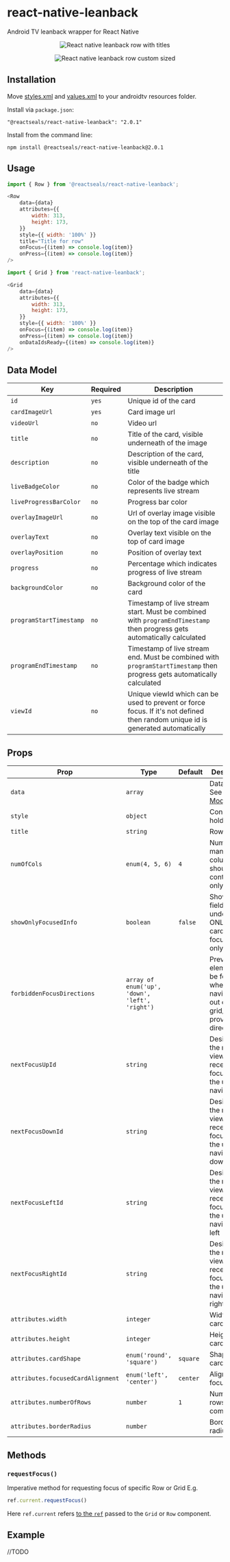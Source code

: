 # react-native-leanback
Android TV leanback wrapper for React Native

<p align="center">
    <img src="./misc/img/grid.gif" alt="React native leanback row with titles" />
</p>
<p align="center">
    <img src="./misc/img/row.gif" alt="React native leanback row custom sized" />
</p>

## Installation

Move [styles.xml][link1] and [values.xml][link2] to your androidtv resources folder.

Install via `package.json`:

```
"@reactseals/react-native-leanback": "2.0.1"
```

Install from the command line:

```
npm install @reactseals/react-native-leanback@2.0.1
```

## Usage

```javascript
import { Row } from '@reactseals/react-native-leanback';

<Row
    data={data}
    attributes={{
        width: 313,
        height: 173,
    }}
    style={{ width: '100%' }}
    title="Title for row"
    onFocus={(item) => console.log(item)}
    onPress={(item) => console.log(item)}
/>
```

```javascript
import { Grid } from 'react-native-leanback';

<Grid
    data={data}
    attributes={{
        width: 313,
        height: 173,
    }}
    style={{ width: '100%' }}
    onFocus={(item) => console.log(item)}
    onPress={(item) => console.log(item)}
    onDataIdsReady={(item) => console.log(item)}
/>
```


## Data Model

| Key                     | Required | Description                                                                                                                     |
| ----------------------- | -------- | ------------------------------------------------------------------------------------------------------------------------------- |
| `id`                    | `yes`    | Unique id of the card                                                                                                           |
| `cardImageUrl`          | `yes`    | Card image url                                                                                                                  |
| `videoUrl`              | `no`     | Video url                                                                                                                       |
| `title`                 | `no`     | Title of the card, visible underneath of the image                                                                              |
| `description`           | `no`     | Description   of the card, visible  underneath of the title                                                                     |
| `liveBadgeColor`        | `no`     | Color of the badge which represents live stream                                                                                 |
| `liveProgressBarColor`  | `no`     | Progress bar color                                                                                                              |
| `overlayImageUrl`       | `no`     | Url of overlay image visible on the top of the card image                                                                       |
| `overlayText`           | `no`     | Overlay text visible on the top of card image                                                                                   |
| `overlayPosition`       | `no`     | Position of overlay text                                                                                                        |
| `progress`              | `no`     | Percentage which indicates progress of live stream                                                                              |
| `backgroundColor`       | `no`     | Background color of the card                                                                                                    |
| `programStartTimestamp` | `no`     | Timestamp of live stream start. Must be combined with `programEndTimestamp` then progress gets automatically calculated         |
| `programEndTimestamp`   | `no`     | Timestamp of live stream end. Must be combined with `programStartTimestamp` then progress gets automatically calculated         |
| `viewId`                | `no`     | Unique viewId which can be used to prevent or force focus. If it's not defined then random unique id is generated automatically |


## Props

| Prop                              | Type                                           | Default  | Description                                                                                   |
| --------------------------------- | ---------------------------------------------- | -------- | --------------------------------------------------------------------------------------------- |
| `data`                            | `array`                                        |          | Data for row. See [Data Model](#data-model)                                                   |
| `style`                           | `object`                                       |          | Container holder style                                                                        |
| `title`                           | `string`                                       |          | Row title                                                                                     |
| `numOfCols`                       | `enum(4, 5, 6)`                                | `4`      | Number how many columns grid should contain(Grid only)                                        |
| `showOnlyFocusedInfo`             | `boolean`                                      | `false`  | Show info field block underneath ONLY when card is focused(Grid only)                         |
| `forbiddenFocusDirections`        | `array of enum('up', 'down', 'left', 'right')` |          | Prevents any element to be focused when user navigates out of grid/row to provided directions |
| `nextFocusUpId`                   | `string`                                       |          | Designates the next view to receive focus when the user navigates up                          |
| `nextFocusDownId`                 | `string`                                       |          | Designates the next view to receive focus when the user navigates down                        |
| `nextFocusLeftId`                 | `string`                                       |          | Designates the next view to receive focus when the user navigates left                        |
| `nextFocusRightId`                | `string`                                       |          | Designates the next view to receive focus when the user navigates right                       |
| `attributes.width`                | `integer`                                      |          | Width of card                                                                                 |
| `attributes.height`               | `integer`                                      |          | Height of card                                                                                |
| `attributes.cardShape`            | `enum('round', 'square')`                      | `square` | Shape of the card                                                                             |
| `attributes.focusedCardAlignment` | `enum('left', 'center')`                       | `center` | Alignment of focus                                                                            |
| `attributes.numberOfRows`         | `number`                                       | `1`      | Number of rows in Row component                                                               |
| `attributes.borderRadius`         | `number`                                       |          | Border radius                                                                                 |


## Methods

### `requestFocus()`

Imperative method for requesting focus of specific Row or Grid E.g.

```javascript
ref.current.requestFocus()
```

Here `ref.current` refers [to the `ref`](https://reactjs.org/docs/react-api.html#reactcreateref) passed to the `Grid` or `Row` component.

## Example

//TODO 

[link1]: https://github.com/reactseals/react-native-leanback/blob/master/android/src/main/res/values/styles.xml
[link2]: https://github.com/reactseals/react-native-leanback/blob/master/android/src/main/res/values/values.xml